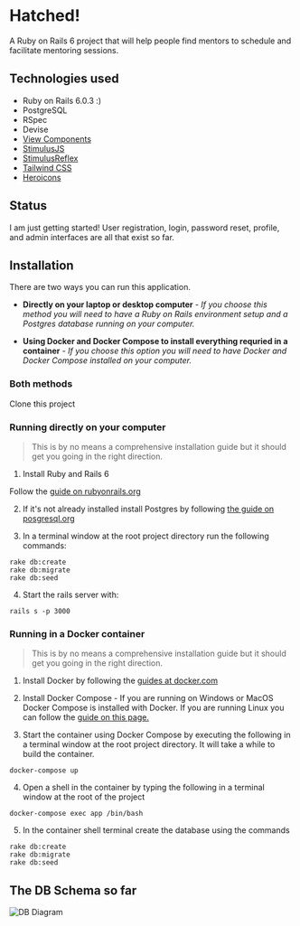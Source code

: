 # Hatched!

A Ruby on Rails 6 project that will help people find mentors to schedule and facilitate mentoring sessions.

## Technologies used

- Ruby on Rails 6.0.3 :)
- PostgreSQL
- RSpec
- Devise
- [View Components](https://github.com/github/view_component)
- [StimulusJS](https://stimulusjs.org/)
- [StimulusReflex](https://docs.stimulusreflex.com/)
- [Tailwind CSS](https://tailwindcss.com/)
- [Heroicons](https://heroicons.dev/)


## Status

I am just getting started! User registration, login, password reset, profile, and admin interfaces are all that exist so far.

## Installation

There are two ways you can run this application.

* **Directly on your laptop or desktop computer** - _If you choose this method you will need to have a Ruby on Rails environment setup and a Postgres database running on your computer._

* **Using Docker and Docker Compose to install everything requried in a container** - _If you choose this option you will need to have Docker and Docker Compose installed on your computer._

### Both methods

Clone this project

### **Running directly on your computer**

> This is by no means a comprehensive installation guide but it should get you going in the right direction.

1. Install Ruby and Rails 6

Follow the [guide on rubyonrails.org](https://guides.rubyonrails.org/getting_started.html#creating-a-new-rails-project-installing-rails)

2. If it's not already installed install Postgres by following [the guide on posgresql.org](https://www.postgresql.org/download/) 

3. In a terminal window at the root project directory run the following commands:

`rake db:create`  
`rake db:migrate`  
`rake db:seed`

4. Start the rails server with:

`rails s -p 3000`

### **Running in a Docker container**

> This is by no means a comprehensive installation guide but it should get you going in the right direction.

1. Install Docker by following the [guides at docker.com](https://docs.docker.com/get-docker/)

2. Install Docker Compose - If you are running on Windows or MacOS Docker Compose is installed with Docker. If you are running Linux you can follow the [guide on this page.](https://docs.docker.com/compose/install/)

3. Start the container using Docker Compose by executing the following in a terminal window at the root project directory. It will take a while to build the container.

`docker-compose up`  

4. Open a shell in the container by typing the following in a terminal window at the root of the project

`docker-compose exec app /bin/bash`  

5. In the container shell terminal create the database using the commands

`rake db:create`  
`rake db:migrate`  
`rake db:seed`  

## The DB Schema so far

![DB Diagram](https://oc-resources.s3-us-west-2.amazonaws.com/images/hatched_db.png)